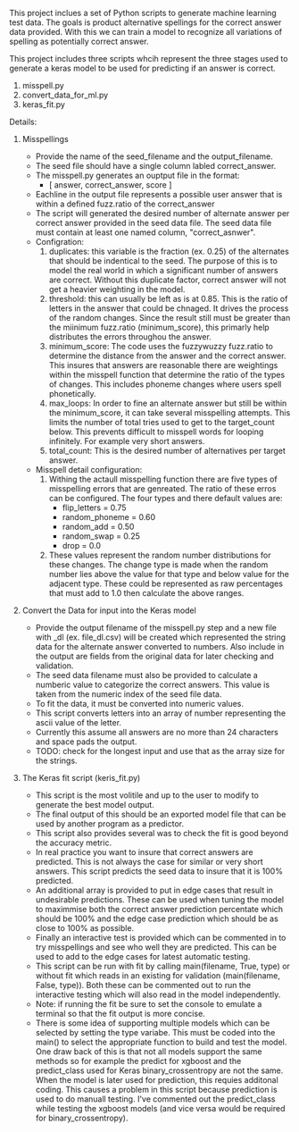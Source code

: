 This project inclues a set of Python scripts to generate machine learning test data.
The goals is product alternative spellings for the correct answer data provided.
With this we can train a model to recognize all variations of spelling as potentially 
correct answer.

This project includes three scripts whcih represent the three stages used to generate 
a keras model to be used for predicting if an answer is correct.

1. misspell.py
2. convert_data_for_ml.py
3. keras_fit.py

Details:
1. Misspellings
    * Provide the name of the seed_filename and the output_filename.
    * The seed file should have a single column labled correct_answer.    
    * The misspell.py generates an ouptput file in the format:
        * [ answer, correct_answer, score ]
    * Eachline in the output file represents a possible user answer that is within a defined fuzz.ratio of 
    the correct_answer
    * The script will generated the desired number of alternate answer per correct answer provided in the seed data 
    file. The seed data file must contain at least one named column, "correct_asnwer".
    * Configration:
        1. duplicates: this variable is the fraction (ex. 0.25) of the alternates that should be indentical to the seed.
        The purpose of this is to model the real world in which a significant number of answers are correct. Without 
        this duplicate factor, correct answer will not get a heavier weighting in the model.
        2. threshold: this can usually be left as is at 0.85. This is the ratio of letters in the answer that could 
        be chnaged. It drives the process of the random changes. Since the result still must be greater than the
        miinimum fuzz.ratio (minimum_score), this primarly help distributes the errors throughou the answer.
        3. minimum_score: The code uses the fuzzywuzzy fuzz.ratio to determine the distance from the answer and the 
        correct answer. This insures that answers are reasonable there are weightings within the misspell function
        that determine the ratio of the types of changes. This includes phoneme changes where users spell phonetically.
        4. max_loops: In order to fine an alternate answer but still be within the minimum_score, it can take several 
        misspelling attempts. This limits the number of total tries used to get to the target_count below. This prevents 
        difficult to misspell words for looping infinitely. For example very short answers.
        5. total_count: This is the desired number of alternatives per target answer.
    * Misspell detail configuration:
        1. Withing the actaull misspelling function there are five types of misspelling errors that are genreated. The 
        ratio of these erros can be configured. The four types and there default values are:
            * flip_letters = 0.75
            * random_phoneme = 0.60
            * random_add = 0.50
            * random_swap = 0.25    
            * drop = 0.0
        2. These values represent the random number distributions for these changes. The change type is made when
        the random number lies above the value for that type and below value for the adjacent type. These could be
        represented as raw percentages that must add to 1.0 then calculate the above ranges.
        
2. Convert the Data for input into the Keras model
    * Provide the output filename of the misspell.py step and a new file with _dl (ex. file_dl.csv) will be created
    which represented the string data for the alternate answer converted to numbers. Also include in the output are
    fields from the original data for later checking and validation.
    * The seed data filename must also be provided to calculate a numberic value to categorize the correct answers.
    This value is taken from the numeric index of the seed file data.  
    * To fit the data, it must be converted into numeric values.
    * This script converts letters into an array of number representing the ascii value of the letter.
    * Currently this assume all answers are no more than 24 characters and space pads the output.
    * TODO: check for the longest input and use that as the array size for the strings.
    
    
3. The Keras fit script (keris_fit.py)
    * This script is the most volitile and up to the user to modify to generate the best model output.
    * The final output of this should be an exported model file that can be used by another program as a predictor.
    * This script also provides several was to check the fit is good beyond the accuracy metric.
    * In real practice you want to insure that correct answers are predicted. This is not always the case for similar 
    or very short answers. This script predicts the seed data to insure that it is 100% predicted.
    * An additional array is provided to put in edge cases that result in undesirable predictions. These can be used
    when tuning the model to maximmise both the correct answer prediction percentate which should be 100% and the edge 
    case prediction which should be as close to 100% as possible.
    * Finally an interactive test is provided which can be commented in to try misspellings and see who well they are
    predicted. This can be used to add to the edge cases for latest automatic testing.
    * This script can be run with fit by calling main(filename, True, type) or without fit which reads in an existing 
    for validation (main(filename, False, type)). Both these can be commented out to run the interactive testing which 
    will also read in the model independently. 
    * Note: if running the fit be sure to set the console to emulate a terminal so that the fit output is more concise.
    * There is some idea of supporting multiple models which can be selected by setting the type variabe. This must be 
    coded into the main() to select the appropriate function to build and test the model. One draw back of this is
    that not all models support the same methods so for example the predict for xgboost and the predict_class used 
    for Keras binary_crossentropy are not the same. When the model is later used for prediction, this requies additonal 
    coding. This causes a problem in this script because prediction is used to do manuall testing. I've commented out
    the predict_class while testing the xgboost models (and vice versa would be required for binary_crossentropy).                  
